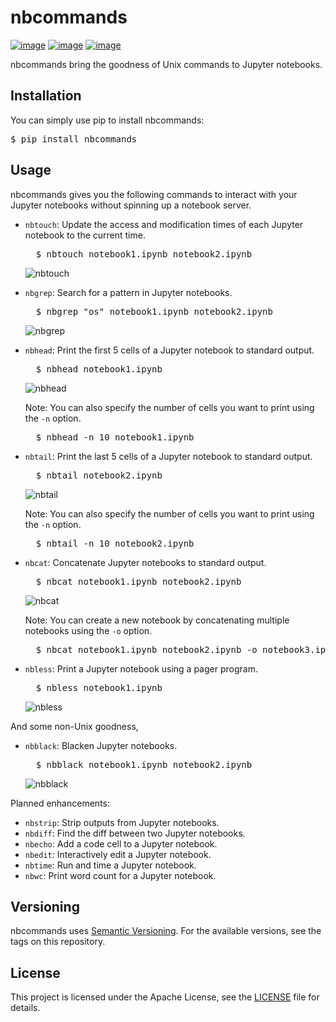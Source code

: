 # nbcommands

[![image](https://img.shields.io/pypi/v/nbcommands.svg)](https://pypi.org/project/nbcommands/) [![image](https://img.shields.io/pypi/pyversions/nbcommands.svg)](https://pypi.org/project/nbcommands/) [![image](https://img.shields.io/badge/code%20style-black-000000.svg)](https://github.com/ambv/black)

nbcommands bring the goodness of Unix commands to Jupyter notebooks.

## Installation

You can simply use pip to install nbcommands:

<pre>
$ pip install nbcommands
</pre>

## Usage

nbcommands gives you the following commands to interact with your Jupyter notebooks without spinning up a notebook server.

- `nbtouch`: Update the access and modification times of each Jupyter notebook to the current time.

    <pre>
    $ nbtouch notebook1.ipynb notebook2.ipynb</pre>
    ![nbtouch](https://raw.githubusercontent.com/vinayak-mehta/nbcommands/master/docs/_static/nbtouch.gif)

- `nbgrep`: Search for a pattern in Jupyter notebooks.

    <pre>
    $ nbgrep "os" notebook1.ipynb notebook2.ipynb</pre>
    ![nbgrep](https://raw.githubusercontent.com/vinayak-mehta/nbcommands/master/docs/_static/nbgrep.gif)

- `nbhead`: Print the first 5 cells of a Jupyter notebook to standard output.

    <pre>
    $ nbhead notebook1.ipynb</pre>
    ![nbhead](https://raw.githubusercontent.com/vinayak-mehta/nbcommands/master/docs/_static/nbhead.gif)

    Note: You can also specify the number of cells you want to print using the `-n` option.
    <pre>
    $ nbhead -n 10 notebook1.ipynb</pre>

- `nbtail`: Print the last 5 cells of a Jupyter notebook to standard output.

    <pre>
    $ nbtail notebook2.ipynb</pre>
    ![nbtail](https://raw.githubusercontent.com/vinayak-mehta/nbcommands/master/docs/_static/nbtail.gif)

    Note: You can also specify the number of cells you want to print using the `-n` option.
    <pre>
    $ nbtail -n 10 notebook2.ipynb</pre>

- `nbcat`: Concatenate Jupyter notebooks to standard output.

    <pre>
    $ nbcat notebook1.ipynb notebook2.ipynb</pre>
    ![nbcat](https://raw.githubusercontent.com/vinayak-mehta/nbcommands/master/docs/_static/nbcat.gif)

    Note: You can create a new notebook by concatenating multiple notebooks using the `-o` option.
    <pre>
    $ nbcat notebook1.ipynb notebook2.ipynb -o notebook3.ipynb</pre>

- `nbless`: Print a Jupyter notebook using a pager program.

    <pre>
    $ nbless notebook1.ipynb</pre>
    ![nbless](https://raw.githubusercontent.com/vinayak-mehta/nbcommands/master/docs/_static/nbless.gif)

And some non-Unix goodness,

- `nbblack`: Blacken Jupyter notebooks.

    <pre>
    $ nbblack notebook1.ipynb notebook2.ipynb</pre>
    ![nbblack](https://raw.githubusercontent.com/vinayak-mehta/nbcommands/master/docs/_static/nbblack.gif)

Planned enhancements:

- `nbstrip`: Strip outputs from Jupyter notebooks.
- `nbdiff`: Find the diff between two Jupyter notebooks.
- `nbecho`: Add a code cell to a Jupyter notebook.
- `nbedit`: Interactively edit a Jupyter notebook.
- `nbtime`: Run and time a Jupyter notebook.
- `nbwc`: Print word count for a Jupyter notebook.

## Versioning

nbcommands uses [Semantic Versioning](https://semver.org/). For the available versions, see the tags on this repository.

## License

This project is licensed under the Apache License, see the [LICENSE](https://raw.githubusercontent.com/vinayak-mehta/nbcommands/master/LICENSE) file for details.
